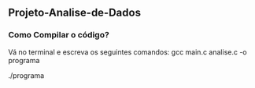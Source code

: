 ## Projeto-Analise-de-Dados

### Como Compilar o código?
Vá no terminal e escreva os seguintes comandos:
gcc main.c analise.c -o programa

./programa
